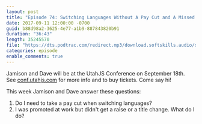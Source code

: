 ```yaml
---
layout: post
title: "Episode 74: Switching Languages Without A Pay Cut and A Missed Negotiation"
date: 2017-09-11 12:00:00 -0700
guid: b88d98a2-3625-4e77-a1b9-887843820b91
duration: "36:43"
length: 35245570
file: "https://dts.podtrac.com/redirect.mp3/download.softskills.audio/sse-074.mp3"
categories: episode
enable_comments: true
---
```


Jamison and Dave will be at the UtahJS Conference on September 18th. See [conf.utahjs.com](https://conf.utahjs.com) for more info and to buy tickets. Come say hi!

This week Jamison and Dave answer these questions:

1. Do I need to take a pay cut when switching languages?
2. I was promoted at work but didn't get a raise or a title change. What do I do?
